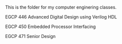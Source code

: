 This is the folder for my computer enginering classes.

EGCP 446 Advanced Digital Design using Verilog HDL

EGCP 450 Embedded Processor Interfacing

EGCP 471 Senior Design
